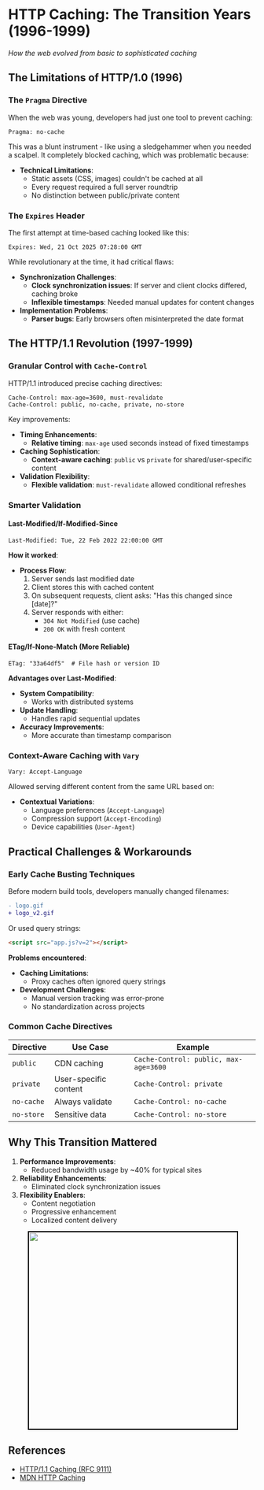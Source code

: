 # HTTP Caching: The Transition Years (1996-1999)

*How the web evolved from basic to sophisticated caching*

## The Limitations of HTTP/1.0 (1996)

### The `Pragma` Directive

When the web was young, developers had just one tool to prevent caching:

```http
Pragma: no-cache
```

This was a blunt instrument - like using a sledgehammer when you needed a scalpel. It completely blocked caching, which was problematic because:

- **Technical Limitations**:
  - Static assets (CSS, images) couldn't be cached at all
  - Every request required a full server roundtrip
  - No distinction between public/private content

### The `Expires` Header

The first attempt at time-based caching looked like this:

```http
Expires: Wed, 21 Oct 2025 07:28:00 GMT
```

While revolutionary at the time, it had critical flaws:

- **Synchronization Challenges**:
  - **Clock synchronization issues**: If server and client clocks differed, caching broke
  - **Inflexible timestamps**: Needed manual updates for content changes
- **Implementation Problems**:
  - **Parser bugs**: Early browsers often misinterpreted the date format

## The HTTP/1.1 Revolution (1997-1999)

### Granular Control with `Cache-Control`

HTTP/1.1 introduced precise caching directives:

```http
Cache-Control: max-age=3600, must-revalidate
Cache-Control: public, no-cache, private, no-store
```

Key improvements:

- **Timing Enhancements**:
  - **Relative timing**: `max-age` used seconds instead of fixed timestamps
- **Caching Sophistication**:
  - **Context-aware caching**: `public` vs `private` for shared/user-specific content
- **Validation Flexibility**:
  - **Flexible validation**: `must-revalidate` allowed conditional refreshes

### Smarter Validation

#### Last-Modified/If-Modified-Since

```http
Last-Modified: Tue, 22 Feb 2022 22:00:00 GMT
```

**How it worked**:

- **Process Flow**:
  1. Server sends last modified date
  2. Client stores this with cached content
  3. On subsequent requests, client asks: "Has this changed since [date]?"
  4. Server responds with either:
     - `304 Not Modified` (use cache)
     - `200 OK` with fresh content

#### ETag/If-None-Match (More Reliable)

```http
ETag: "33a64df5"  # File hash or version ID
```

**Advantages over Last-Modified**:

- **System Compatibility**:
  - Works with distributed systems
- **Update Handling**:
  - Handles rapid sequential updates
- **Accuracy Improvements**:
  - More accurate than timestamp comparison

### Context-Aware Caching with `Vary`

```http
Vary: Accept-Language
```

Allowed serving different content from the same URL based on:

- **Contextual Variations**:
  - Language preferences (`Accept-Language`)
  - Compression support (`Accept-Encoding`)
  - Device capabilities (`User-Agent`)

## Practical Challenges & Workarounds

### Early Cache Busting Techniques

Before modern build tools, developers manually changed filenames:

```diff
- logo.gif
+ logo_v2.gif
```

Or used query strings:

```html
<script src="app.js?v=2"></script>
```

**Problems encountered**:

- **Caching Limitations**:
  - Proxy caches often ignored query strings
- **Development Challenges**:
  - Manual version tracking was error-prone
  - No standardization across projects

### Common Cache Directives

| Directive | Use Case | Example |
|-----------|----------|---------|
| `public` | CDN caching | `Cache-Control: public, max-age=3600` |
| `private` | User-specific content | `Cache-Control: private` |
| `no-cache` | Always validate | `Cache-Control: no-cache` |
| `no-store` | Sensitive data | `Cache-Control: no-store` |

## Why This Transition Mattered

1. **Performance Improvements**:
   - Reduced bandwidth usage by ~40% for typical sites
2. **Reliability Enhancements**:
   - Eliminated clock synchronization issues
3. **Flexibility Enablers**:
   - Content negotiation
   - Progressive enhancement
   - Localized content delivery

<figure>
  <div align="center">
    <img src="/data/caching/assets/mermaid.png" height="400" width="700" style="border: 2px solid black;">
  </div>
  <figcaption style="text-align: center"></figcaption>  
</figure>

## References

- [HTTP/1.1 Caching (RFC 9111)](https://datatracker.ietf.org/doc/html/rfc9111)
- [MDN HTTP Caching](https://developer.mozilla.org/en-US/docs/Web/HTTP/Guides/Caching)